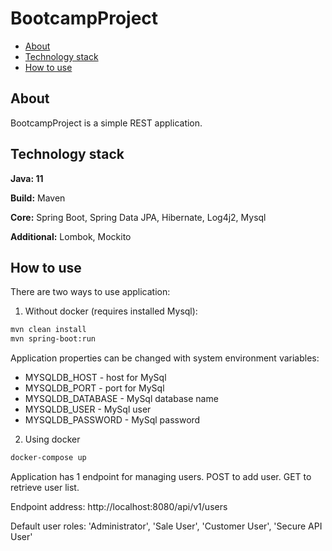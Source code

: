 # BootcampProject

- [About](#about)
- [Technology stack](#technology-stack)
- [How to use](#how-to-use)

## About
BootcampProject is a simple REST application.

## Technology stack
**Java: 11**

**Build:** Maven

**Core:** Spring Boot, Spring Data JPA, Hibernate, Log4j2, Mysql

**Additional:** Lombok, Mockito

## How to use
There are two ways to use application:
1) Without docker (requires installed Mysql):
```sh
mvn clean install
mvn spring-boot:run
```
Application properties can be changed with system environment variables:
- MYSQLDB_HOST - host for MySql
- MYSQLDB_PORT - port for MySql
- MYSQLDB_DATABASE - MySql database name
- MYSQLDB_USER - MySql user
- MYSQLDB_PASSWORD - MySql password

2) Using docker
```sh
docker-compose up
```


Application has 1 endpoint for managing users. POST to add user. GET to retrieve user list.

Endpoint address: http://localhost:8080/api/v1/users

Default user roles: 'Administrator', 'Sale User', 'Customer User', 'Secure API User'